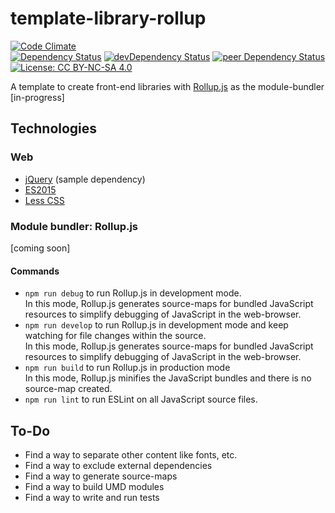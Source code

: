 # template-library-rollup

[![Code Climate](https://codeclimate.com/github/myTerminal/template-library-rollup.png)](https://codeclimate.com/github/myTerminal/template-library-rollup)  
[![Dependency Status](https://david-dm.org/myTerminal/template-library-rollup.svg)](https://david-dm.org/myTerminal/template-library-rollup)
[![devDependency Status](https://david-dm.org/myTerminal/template-library-rollup/dev-status.svg)](https://david-dm.org/myTerminal/template-library-rollup#info=devDependencies)
[![peer Dependency Status](https://david-dm.org/myTerminal/template-library-rollup/peer-status.svg)](https://david-dm.org/myTerminal/template-library-rollup#info=peerDependencies)  
[![License: CC BY-NC-SA 4.0](https://licensebuttons.net/l/by-nc-sa/4.0/80x15.png)](https://creativecommons.org/licenses/by-nc-sa/4.0)

A template to create front-end libraries with [Rollup.js](https://rollupjs.org) as the module-bundler [in-progress]

## Technologies

### Web

 - [jQuery](https://jquery.com/) (sample dependency)
 - [ES2015](http://es6-features.org/)
 - [Less CSS](http://lesscss.org/)

### Module bundler: Rollup.js

[coming soon]

#### Commands

 - `npm run debug` to run Rollup.js in development mode.  
In this mode, Rollup.js generates source-maps for bundled JavaScript resources to simplify debugging of JavaScript in the web-browser.
 - `npm run develop` to run Rollup.js in development mode and keep watching for file changes within the source.  
In this mode, Rollup.js generates source-maps for bundled JavaScript resources to simplify debugging of JavaScript in the web-browser.
 - `npm run build` to run Rollup.js in production mode  
In this mode, Rollup.js minifies the JavaScript bundles and there is no source-map created.
 - `npm run lint` to run ESLint on all JavaScript source files.

## To-Do

 - Find a way to separate other content like fonts, etc.
 - Find a way to exclude external dependencies
 - Find a way to generate source-maps
 - Find a way to build UMD modules
 - Find a way to write and run tests
